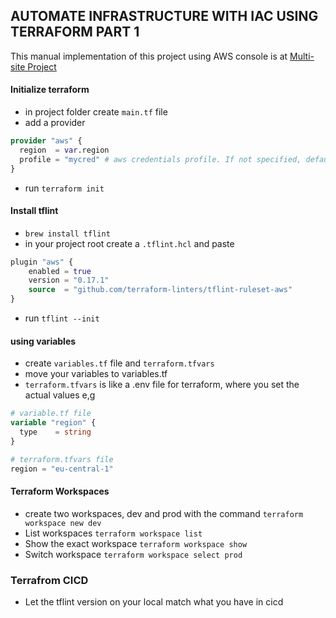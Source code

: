 ## AUTOMATE INFRASTRUCTURE WITH IAC USING TERRAFORM PART 1

This manual implementation of this project using AWS console is at [Multi-site Project](https://github.com/chis0m/devops-pbl-projects/blob/master/p15-multiple-site-on-aws.md)

#### Initialize terraform
- in project folder create `main.tf` file
- add a provider
```terraform
provider "aws" {
  region  = var.region
  profile = "mycred" # aws credentials profile. If not specified, default will be used
}
```
- run `terraform init`

#### Install tflint
- `brew install tflint`
- in your project root create a `.tflint.hcl` and paste
```terraform
plugin "aws" {
    enabled = true
    version = "0.17.1"
    source  = "github.com/terraform-linters/tflint-ruleset-aws"
}
```
- run `tflint --init`

#### using variables
- create `variables.tf` file and `terraform.tfvars`
- move your variables to variables.tf
- `terraform.tfvars` is like a .env file for terraform, where you set the actual values e,g
```terraform
# variable.tf file
variable "region" {
  type    = string
}

# terraform.tfvars file
region = "eu-central-1"
```


#### Terraform Workspaces
- create two workspaces, dev and prod with the command `terraform workspace new dev`
- List workspaces  `terraform workspace list`
- Show the exact workspace `terraform workspace show`
- Switch workspace `terraform workspace select prod`

### Terrafrom CICD
- Let the tflint version on your local match what you have in cicd
